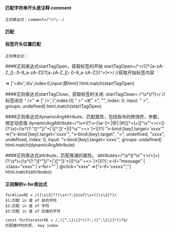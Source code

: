


#### 匹配字符串开头是注释  comment
    正则表达式：comment=/^<!\--/

#### 匹配


#### 标签开头位置匹配
    正则表达式：
    
    
    
    
    
 
####正则表达式startTagOpen，获取标签的开始
    startTagOpen=/^<\/((?:[a-zA-Z_][\-\.0-9_a-zA-Z])?[a-zA-Z_][\-\.0-9_a-zA-Z])[^>]*>/
    //获取开始标签内容  <div></div> => ['<div','div',index:0,input:原html] 
    html.match(startTagOpen)
    
####正则表达式startTagClose，获取标签的关闭.
    startTagClose= /^\s*(\/?)>/
    //标签闭合 “ />” => [' />','/',index:0]  “  >” =》[" >", "", index: 0, input: " >", groups: undefined]
    html.match(startTagOpen)  
    
####正则表达式dynamicArgAttribute，匹配属性，包括指令的修饰符，参数，绑定动态值
    dynamicArgAttribute=/^\s*((?:v-[\w-]+:|@|:|#)\[[^=]+\][^\s"'<>\/=]*)(?:\s*(=)\s*(?:"([^"]*)"+|'([^']*)'+|([^\s"'=<>`]+)))?/
    "v-bind:[key].target='xxxx'" =>["v-bind:[key].target='xxxx'", "v-bind:[key].target", "=", undefined, "xxxx", undefined, index: 0, input: "v-bind:[key].target='xxxx'", groups: undefined]
    html.match(dynamicArgAttribute)
    
####正则表达式attribute，匹配普通的属性。
    attributes=/^\s*([^\s"'<>\/=]+)(?:\s*(=)\s*(?:"([^"]*)"+|'([^']*)'+|([^\s"'=<>`]+)))?/;
    v-if="message" | :class="xxxx" | v-for="" | @click="xxxx" =>["v-if='xxxxx'",'']  
    html.match(attributes)
    
    
#### 正则解析v-for表达式
    forAliasRE = /([\s\S]*?)\s+(?:in|of)\s+([\s\S]*)/
    $1:匹配 in 或 of 前的字符
    $2:匹配 in 或 of 字符
    $3:匹配 in 或 of 后面的字符 
    
    const forIteratorRE = /,([^,\}\]]*)(?:,([^,\}\]]*))?$/
    匹配循环时的项， key index 
